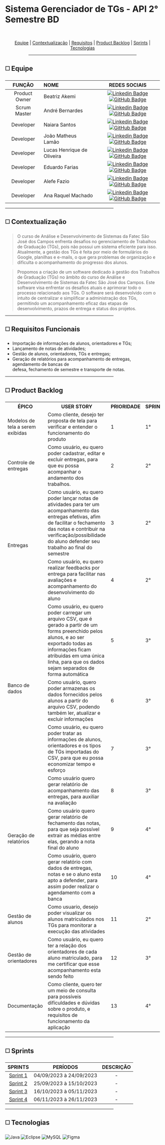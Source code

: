 # Sistema Gerenciador de TGs - API 2° Semestre BD

<br>
<p align="center">
    <a href="#equipe">Equipe</a> |
    <a href="#context">Contextualização</a>  |
    <a href="#requisitos">Requisitos</a>  |
    <a href="#backlog">Product Backlog</a>  |
    <a href="#entregas">Sprints</a>  |
    <a href="#tecnologias">Tecnologias</a>
</p>

<div align="center"><hr width=70%></div>

<span id="equipe">

## ◻️ Equipe

<div align="left">
  
  | **FUNÇÃO** | **NOME** | **REDES SOCIAIS** |
  | :---: | :--- | :---: |
  | Product Owner | Beatriz Akemi | [![Linkedin Badge](https://img.shields.io/badge/Linkedin-blue?style=flat-square&logo=Linkedin&logoColor=white)](https://www.linkedin.com/in/beatriz-bonatto-263530156) [![GitHub Badge](https://img.shields.io/badge/GitHub-111217?style=flat-square&logo=github&logoColor=white)](https://github.com/BeatrizBonatto) |
  | Scrum  Master | André Bernardes | [![Linkedin Badge](https://img.shields.io/badge/Linkedin-blue?style=flat-square&logo=Linkedin&logoColor=white)](https://www.linkedin.com/in/andre-oliveira2004) [![GitHub Badge](https://img.shields.io/badge/GitHub-111217?style=flat-square&logo=github&logoColor=white)](https://github.com/Andre-Bernardes200) | 
  | Developer | Naiara Santos | [![Linkedin Badge](https://img.shields.io/badge/Linkedin-blue?style=flat-square&logo=Linkedin&logoColor=white)](https://www.linkedin.com/in/naiara-santos-73b83a186) [![GitHub Badge](https://img.shields.io/badge/GitHub-111217?style=flat-square&logo=github&logoColor=white)](https://github.com/NaiaraSantos3) |  
  | Developer | João Matheus Lamão | [![Linkedin Badge](https://img.shields.io/badge/Linkedin-blue?style=flat-square&logo=Linkedin&logoColor=white)](https://www.linkedin.com/in/joaomatheuslamao) [![GitHub Badge](https://img.shields.io/badge/GitHub-111217?style=flat-square&logo=github&logoColor=white)](https://github.com/JoaoMatheusLamao) |  
  | Developer | Lucas Henrique de Oliveira | [![Linkedin Badge](https://img.shields.io/badge/Linkedin-blue?style=flat-square&logo=Linkedin&logoColor=white)](https://www.linkedin.com/in/lucas-henrique-9a557620b) [![GitHub Badge](https://img.shields.io/badge/GitHub-111217?style=flat-square&logo=github&logoColor=white)](https://github.com/LucasHCOliveira7) |  
  | Developer | Eduardo Farias | [![Linkedin Badge](https://img.shields.io/badge/Linkedin-blue?style=flat-square&logo=Linkedin&logoColor=white)](https://www.linkedin.com/in/eduardofariasp/) [![GitHub Badge](https://img.shields.io/badge/GitHub-111217?style=flat-square&logo=github&logoColor=white)](https://github.com/eduardofpaula) |   
  | Developer | Alefe Fazio | [![Linkedin Badge](https://img.shields.io/badge/Linkedin-blue?style=flat-square&logo=Linkedin&logoColor=white)](https://www.linkedin.com/in/alefefazio) [![GitHub Badge](https://img.shields.io/badge/GitHub-111217?style=flat-square&logo=github&logoColor=white)](https://github.com/alefefazio) |
  | Developer | Ana Raquel Machado | [![Linkedin Badge](https://img.shields.io/badge/Linkedin-blue?style=flat-square&logo=Linkedin&logoColor=white)](https://www.linkedin.com/in/ana-sasaki-19a2031b8/) [![GitHub Badge](https://img.shields.io/badge/GitHub-111217?style=flat-square&logo=github&logoColor=white)](https://github.com/Anaraquely) |      
</div>

<div align="left"><hr width=70%></div>

<span id="context">

## ◻️ Contextualização

> O curso de Análise e Desenvolvimento de Sistemas da Fatec São José dos Campos enfrenta desafios no gerenciamento de Trabalhos de Graduação (TGs), pois não possui um sistema eficiente para isso. Atualmente, a gestão dos TGs é feita por meio de formulários do Google, planilhas e e-mails, o que gera problemas de organização e dificulta o acompanhamento do progresso dos alunos.

> Propomos a criação de um software dedicado à gestão dos Trabalhos de Graduação (TGs) no âmbito do curso de Análise e Desenvolvimento de Sistemas da Fatec São José dos Campos. Este software visa enfrentar os desafios atuais e aprimorar todo o processo relacionado aos TGs. O software será desenvolvido com o intuito de centralizar e simplificar a administração dos TGs, permitindo um acompanhamento eficaz das etapas de desenvolvimento, prazos de entrega e status dos projetos.

<div align="left"><hr width=70%></div>

<span id="requisitos">

## ◻️ Requisitos Funcionais

- Importação de informações de alunos, orientadores e TGs;
- Lançamento de notas de atividades;
- Gestão de alunos, orientadores, TGs e entregas;
- Geração de relatórios para acompanhamento de entregas, agendamento de bancas de <br>
defesa, fechamento de semestre e transporte de notas.

<div align="left"><hr width=70%></div>

<span id="backlog">

## ◻️ Product Backlog

<table>
    <tr>
            <th>ÉPICO</th>
            <th>USER STORY</th>
            <th>PRIORIDADE</th>
            <th>SPRINT</th>
        </tr>
        <tr>
            <td>Modelos de tela a serem exibidas</td>
            <td>Como cliente, desejo ter proposta de tela para verificar e entender o funcionamento do produto</td>
            <td>1</td>
            <td>1°</td>
        </tr>
        <tr>
            <td>Controle de entregas</td>
            <td>Como usuário, eu quero poder cadastrar, editar e excluir entregas, para que eu possa acompanhar o andamento dos trabalhos.</td>
            <td>2</td>
            <td>2°</td>
        </tr>
        <tr>
            <td rowspan="2">Entregas</td>
            <td>Como usuário, eu quero poder lançar notas de atividades para ter um acompanhamento das entregas efetivas, afim de facilitar o fechamento das notas e contribuir na verificação/possibilidade do aluno defender seu trabalho ao final do semestre</td>
            <td>3</td>
            <td>2°</td>
        </tr>
        <tr>
            <td>Como usuário, eu quero realizar feedbacks por entrega para facilitar nas avaliações e acompanhamento do desenvolvimento do aluno</td>
            <td>4</td>
            <td>2°</td>
        <tr>
        <tr>
            <td rowspan="3">Banco de dados</td>
            <td>Como usuário, eu quero poder carregar um arquivo CSV, que é gerado a partir de um forms preenchido pelos alunos, e ao ser exportado todas as informações ficam atribuidas em uma única linha, para que os dados sejam separados de forma automática</td>
            <td>5</td>
            <td>3°</td>
        </tr>
        <tr>
            <td>Como usuário, quero poder armazenas os dados fornecidos pelos alunos a partir do arquivo CSV, podendo também ler, atualizar e excluir informações</td>
            <td>6</td>
            <td>3°</td>
        </tr>
        <tr>
            <td>Como usuário, eu quero poder tratar as informações de alunos, orientadores e os tipos de TGs importadas do CSV,  para que eu possa economizar tempo e esforço</td>
            <td>7</td>
            <td>3°</td>
        </tr>
        <tr>
            <td rowspan="3">Geração de relatórios</td>
            <td>Como usuário quero gerar relatório de acompanhamento das entregas, para auxiliar na avaliação</td>
            <td>8</td>
            <td>3°</td>
        </tr>
        <tr>
            <td>Como usuário quero gerar relatório de fechamento das notas, para que seja possível extrair as médias entre elas, gerando a nota final do aluno</td>
            <td>9</td>
            <td>4°</td>
        </tr>
        <tr>
            <td>Como usuário, quero gerar relatório com dados de entregas, notas e se o aluno esta apto a defender, para assim poder realizar o agendamento com a banca</td>
            <td>10</td>
            <td>4°</td>
        </tr>
        <tr>
            <td>Gestão de alunos</td>
            <td>Como usuario, desejo poder visualizar os alunos matriculados nos TGs para monitorar a execução das atividades</td>
            <td>11</td>
            <td>2°</td>
        </tr>
        <tr>
            <td>Gestão de orientadores</td>
            <td>Como usuário, eu quero ter a relação dos orientadores de cada aluno matriculado, para me certificar que esse acompanhamento esta sendo feito</td>
            <td>12</td>
            <td>3°</td>
        </tr>
        <tr>
            <td>Documentação</td>
            <td>Como cliente, quero ter um meio de consulta para possíveis difículdades e dúvidas sobre o produto, e requisitos de funcionamento da aplicação</td>
            <td>13</td>
            <td>4°</td>
        </tr>
</table>

<div align="left"><hr width=70%></div>

<span id="entregas">

## ◻️ Sprints

| SPRINTS | PERÍODOS | DESCRIÇÃO |
|:-------:|:-----:|:---------:|
| [Sprint 1]() | 04/09/2023 à 24/09/2023 | - |
| [Sprint 2]() | 25/09/2023 à 15/10/2023 | - |
| [Sprint 3]() | 16/10/2023 à 05/11/2023 | - |
| [Sprint 4]() | 06/11/2023 à 26/11/2023 | - |

<div align="left"><hr width=70%></div>

<span id="tecnologias">

## ◻️ Tecnologias

![Java](https://img.shields.io/badge/java-%23ED8B00.svg?style=for-the-badge&logo=openjdk&logoColor=white)
![Eclipse](https://img.shields.io/badge/Eclipse-2C2255?style=for-the-badge&logo=eclipse&logoColor=white)
![MySQL](https://img.shields.io/badge/MySQL-005C84?style=for-the-badge&logo=mysql&logoColor=white)
![Figma](https://img.shields.io/badge/figma-%23F24E1E.svg?style=for-the-badge&logo=figma&logoColor=white)
